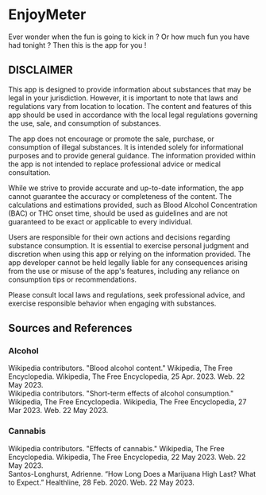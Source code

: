 # EnjoyMeter

Ever wonder when the fun is going to kick in ? Or how much fun you have had tonight ? Then this is the app for you !

## DISCLAIMER

This app is designed to provide information about substances that may be legal in your jurisdiction. However, it is important to note that laws and regulations vary from location to location. The content and features of this app should be used in accordance with the local legal regulations governing the use, sale, and consumption of substances.

The app does not encourage or promote the sale, purchase, or consumption of illegal substances. It is intended solely for informational purposes and to provide general guidance. The information provided within the app is not intended to replace professional advice or medical consultation.

While we strive to provide accurate and up-to-date information, the app cannot guarantee the accuracy or completeness of the content. The calculations and estimations provided, such as Blood Alcohol Concentration (BAC) or THC onset time, should be used as guidelines and are not guaranteed to be exact or applicable to every individual.

Users are responsible for their own actions and decisions regarding substance consumption. It is essential to exercise personal judgment and discretion when using this app or relying on the information provided. The app developer cannot be held legally liable for any consequences arising from the use or misuse of the app's features, including any reliance on consumption tips or recommendations.

Please consult local laws and regulations, seek professional advice, and exercise responsible behavior when engaging with substances.

## Sources and References

### Alcohol

Wikipedia contributors. "Blood alcohol content." Wikipedia, The Free Encyclopedia. Wikipedia, The Free Encyclopedia, 25 Apr. 2023. Web. 22 May 2023. \
Wikipedia contributors. "Short-term effects of alcohol consumption." Wikipedia, The Free Encyclopedia. Wikipedia, The Free Encyclopedia, 27 Mar 2023. Web. 22 May 2023.

### Cannabis

Wikipedia contributors. "Effects of cannabis." Wikipedia, The Free Encyclopedia. Wikipedia, The Free Encyclopedia, 22 May 2023. Web. 22 May 2023. \
Santos-Longhurst, Adrienne. “How Long Does a Marijuana High Last? What to Expect.” Healthline, 28 Feb. 2020. Web. 22 May 2023.
